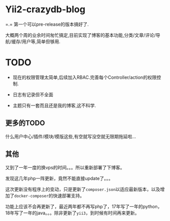 Yii2-crazydb-blog
=================

=.= 第一个可以pre-release的版本搞好了.

大概两个周的业余时间匆忙搞定,目前实现了博客的基本功能,分类/文章/评论/导航/缓存/用户等,简单但够用.

# TODO

+ 现在的权限管理太简单,后续加入RBAC.完善每个Controller/action的权限控制.

+ 日志有记录但不全面

+ 主题只有一套而且还是我的博客,这不科学.

## 更多的TODO

什么用户中心/插件/模块/模版这些,有空就写没空就无限期拖延啦...

## 其他

又到了一年一度的换vps的时间。。。所以重新部署了下博客。

发现这几年php一阵更新，竟然不能直接update了。。。

这次更新没有程序上的变动，只是更新了`composer.json`以适应最新版本，以及增加了`docker-composer`的快速部署支持。

功能上应该不会再更新了，最近两年都不再写php了，17年写了一年的python，18年写了一年的java。。。除非更新了`yii3`，到时候有时间再来更新。

